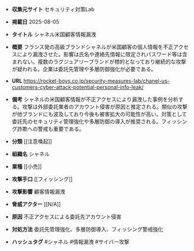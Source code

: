 - **収集元サイト**
セキュリティ対策Lab

- **掲載日**
2025-08-05

- **タイトル**
シャネル米国顧客情報漏洩

- **概要**
フランス発の高級ブランドシャネルが米国顧客の個人情報を不正アクセスにより漏洩させた。影響は氏名や連絡先情報に限定されパスワード等は含まれない。複数のラグジュアリーブランドが標的となっており継続的な攻撃が疑われる。企業は委託先管理や多層防御強化が必要である。

- **URL**
https://rocket-boys.co.jp/security-measures-lab/chanel-us-customers-cyber-attack-potential-personal-info-leak/

- **備考**
シャネルの米国顧客情報が不正アクセスにより漏洩した事例を分析する。攻撃は外部委託業者のアカウント侵害が原因と推定される。類似の攻撃が他ブランドにも波及しており今後も被害拡大の可能性が高い。対策として委託先のセキュリティ管理強化や多層防御の導入が推奨される。フィッシング詐欺への警戒も重要である。

- **分類**
[[注意喚起]]

- **組織名**
シャネル

- **業種**
[[小売]]

- **攻撃手口**
[[フィッシング]]

- **攻撃影響**
顧客情報漏洩

- **脅威アクター**
[[N/A]]

- **原因**
不正アクセスによる委託先アカウント侵害

- **対処方法**
委託先管理強化、多層防御導入、フィッシング警戒強化

- **ハッシュタグ**
#シャネル #情報漏洩 #サイバー攻撃
